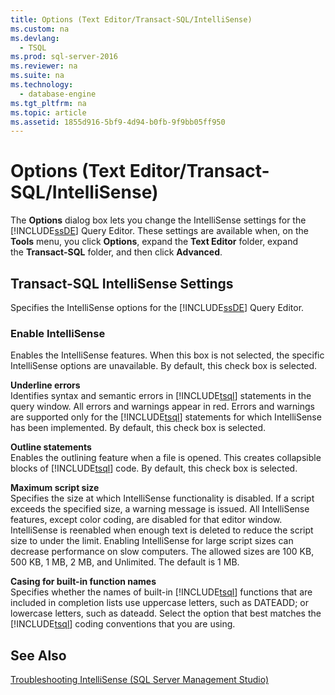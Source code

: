 ```yaml
---
title: Options (Text Editor/Transact-SQL/IntelliSense)
ms.custom: na
ms.devlang: 
  - TSQL
ms.prod: sql-server-2016
ms.reviewer: na
ms.suite: na
ms.technology: 
  - database-engine
ms.tgt_pltfrm: na
ms.topic: article
ms.assetid: 1855d916-5bf9-4d94-b0fb-9f9bb05ff950
---
```

# Options (Text Editor/Transact-SQL/IntelliSense)
  The **Options** dialog box lets you change the IntelliSense settings for the [!INCLUDE[ssDE](../../../../Token\Other/ssDE_md.md)] Query Editor. These settings are available when, on the **Tools** menu, you click **Options**, expand the **Text Editor** folder, expand the **Transact\-SQL** folder, and then click **Advanced**.  
  
## Transact\-SQL IntelliSense Settings  
 Specifies the IntelliSense options for the [!INCLUDE[ssDE](../../../../Token\Other/ssDE_md.md)] Query Editor.  
  
### Enable IntelliSense  
 Enables the IntelliSense features. When this box is not selected, the specific IntelliSense options are unavailable. By default, this check box is selected.  
  
 **Underline errors**  
 Identifies syntax and semantic errors in [!INCLUDE[tsql](../../../../Token\Other/tsql_md.md)] statements in the query window. All errors and warnings appear in red. Errors and warnings are supported only for the [!INCLUDE[tsql](../../../../Token\Other/tsql_md.md)] statements for which IntelliSense has been implemented. By default, this check box is selected.  
  
 **Outline statements**  
 Enables the outlining feature when a file is opened. This creates collapsible blocks of [!INCLUDE[tsql](../../../../Token\Other/tsql_md.md)] code. By default, this check box is selected.  
  
 **Maximum script size**  
 Specifies the size at which IntelliSense functionality is disabled. If a script exceeds the specified size, a warning message is issued. All IntelliSense features, except color coding, are disabled for that editor window. IntelliSense is reenabled when enough text is deleted to reduce the script size to under the limit. Enabling IntelliSense for large script sizes can decrease performance on slow computers. The allowed sizes are 100 KB, 500 KB, 1 MB, 2 MB, and Unlimited. The default is 1 MB.  
  
 **Casing for built\-in function names**  
 Specifies whether the names of built\-in [!INCLUDE[tsql](../../../../Token\Other/tsql_md.md)] functions that are included in completion lists use uppercase letters, such as DATEADD; or lowercase letters, such as dateadd. Select the option that best matches the [!INCLUDE[tsql](../../../../Token\Other/tsql_md.md)] coding conventions that you are using.  
  
## See Also  
 [Troubleshooting IntelliSense &#40;SQL Server Management Studio&#41;](../Topic/Troubleshooting%20IntelliSense%20\(SQL%20Server%20Management%20Studio\).md)  
  
  